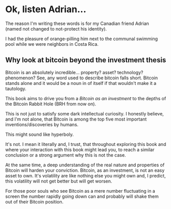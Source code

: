 # Ok, listen Adrian...

The reason I'm writing these words is for my Canadian friend Adrian (named not changed to not-protect his identity).

I had the pleasure of orange-pilling him next to the communal swimming pool while we were neighbors in Costa Rica.

## Why look at bitcoin beyond the investment thesis
Bitcoin is an absolutely incredible... property? asset? technology? phenomenon?
See, any word used to describe bitcoin falls short. Bitcoin stands alone and it would be a noun in of itself if that wouldn't make it a tautology.

This book aims to drive you from a *Bitcoin as an investment* to the depths of the Bitcoin Rabbit Hole (BRH from now on).

This is not just to satisfy some dark intellectual curiosity. I honestly believe, and I'm not alone, that Bitcoin is among the top five most important inventions/discoveries by humans.

This might sound like hyperboly.

It's not. I mean it literally and, I trust, that throughout exploring this book and where your interaction with this book might lead you, to reach a similar conclusion or a strong argument why this is not the case.

At the same time, a deep understanding of the real nature and properties of Bitcoin will harden
your conviction. Bitcoin, as an investment, is not an easy asset to own. It's volatility are like nothing else you might own and, I predict, this volatility will not get better but will get worsen.

For those poor souls who see Bitcoin as a mere number fluctuating in a screen the number rapidly going down can and probably will shake them out of their Bitcoin position.
